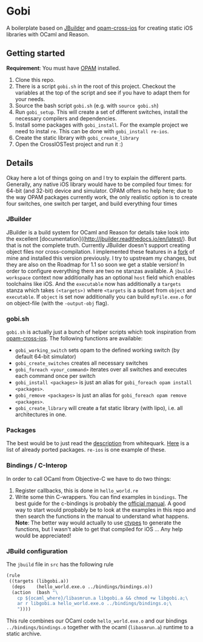 # Gobi

A boilerplate based on [JBuilder](http://jbuilder.readthedocs.io/en/latest/) and [opam-cross-ios](https://github.com/whitequark/opam-cross-ios) for creating static iOS libraries with OCaml and Reason.

## Getting started

**Requirement**: You must have [OPAM](https://opam.ocaml.org/doc/Install.html) installed.
1. Clone this repo.
2. There is a script `gobi.sh` in the root of this project. Checkout the variables at the top of the script and see if you have to adapt them for your needs.
3. Source the bash script `gobi.sh` (e.g. with `source gobi.sh`)
4. Run `gobi_setup`. This will create a set of different switches, install the necessary compilers and dependencies.
5. Install some packages with `gobi_install`. For the example project we need to instal `re`. This can be done with `gobi_install re-ios`.
6. Create the static library with `gobi_create_library`
7. Open the CrossIOSTest project and run it :)


## Details
Okay here a lot of things going on and I try to explain the different parts.
Generally, any native iOS library would have to be compiled four times: for 64-bit (and 32-bit) device and simulator. OPAM offers no help here; due to the way OPAM packages currently work, the only realistic option is to create four switches, one switch per target, and build everything four times

### JBuilder
JBuilder is a build system for OCaml and Reason for details take look into the excellent [documentation]((http://jbuilder.readthedocs.io/en/latest/).
But that is not the complete truth. Currently JBuilder doesn't support creating object files nor cross-compilation. I implemented these features in a [fork](https://github.com/saschatimme/jbuilder/tree/output-object%2Bcross-compilation) of mine and installed this version previously.
I try to upstream my changes, but they are also on the Roadmap for 1.1 so soon we get a stable version!
In order to configure everything there are two ne stanzas available. A `jbuild-workspace` context now additionally has an optional `host` field
which enables toolchains like iOS. And the `executable` now has additionally a `targets` stanza which takes `(<targets>)` where `<targets` is a subset from `object` and `executable`. If `object` is set now additionally you can build `myFile.exe.o` for on object-file (with the `-output-obj` flag).

### gobi.sh
`gobi.sh` is actually just a bunch of helper scripts which took inspiration from [opam-cross-ios](https://github.com/whitequark/opam-cross-ios/).
The following functions are available:
* `gobi_working_switch` sets opam to the defined working switch (by default 64-bit simulator)
* `gobi_create_switches` creates all necessary switches
* `gobi_foreach <your_command>` iterates over all switches and executes each command once per switch
* `gobi_install <packages>` is just an alias for `gobi_foreach opam install <packages>`.
* `gobi_remove <packages>` is just an alias for `gobi_foreach opam remove <packages>`.
* `gobi_create_library` will create a fat static library (with lipo), i.e. all architectures in one.

### Packages
The best would be to just read the [description](https://github.com/whitequark/opam-cross-ios/#porting-packages) from whitequark.
[Here](https://github.com/whitequark/opam-cross-ios/tree/master/packages) is a list of already ported packages. `re-ios` is one example of these.

### Bindings / C-Interop
In order to call OCaml from Objective-C we have to do two things:
1. Register callbacks, this is done in `hello_world.re`
2. Write some thin C-wrappers. You can find examples in `bindings`. The best guide for the c-bindings is probably the [official manual](https://caml.inria.fr/pub/docs/manual-ocaml/intfc.html). A good way to start would propbably be to look at the examples in this repo and then search the functions in the manual to understand what happens.
**Note**: The better way would actually to use [ctypes](https://github.com/ocamllabs/ocaml-ctypes) to generate the functions, but I wasn't able to get that compiled for iOS ... Any help would be appreciated!


### JBuild configuration
The `jbuild` file in `src` has the following rule
```scheme
(rule
 ((targets (libgobi.a))
  (deps    (hello_world.exe.o ../bindings/bindings.o))
  (action  (bash "\
    cp ${ocaml_where}/libasmrun.a libgobi.a && chmod +w libgobi.a;\
    ar r libgobi.a hello_world.exe.o ../bindings/bindings.o;\
    "))))
```
This rule combines our OCaml code `hello_world.exe.o` and our bindings `../bindings/bindings.o` together with the ocaml (`libasmrun.a`) runtime to a static archive.
